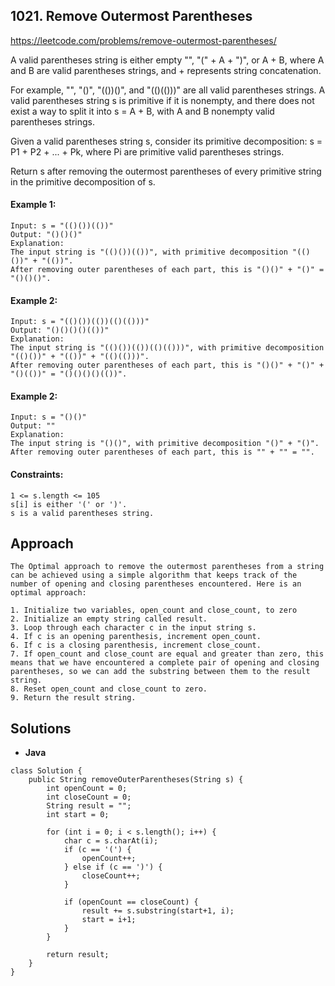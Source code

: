 ## 1021. Remove Outermost Parentheses



https://leetcode.com/problems/remove-outermost-parentheses/

A valid parentheses string is either empty "", "(" + A + ")", or A + B, where A and B are valid parentheses strings, and + represents string concatenation.

For example, "", "()", "(())()", and "(()(()))" are all valid parentheses strings.
A valid parentheses string s is primitive if it is nonempty, and there does not exist a way to split it into s = A + B, with A and B nonempty valid parentheses strings.

Given a valid parentheses string s, consider its primitive decomposition: s = P1 + P2 + ... + Pk, where Pi are primitive valid parentheses strings.

Return s after removing the outermost parentheses of every primitive string in the primitive decomposition of s.


#### Example 1:
```
Input: s = "(()())(())"
Output: "()()()"
Explanation: 
The input string is "(()())(())", with primitive decomposition "(()())" + "(())".
After removing outer parentheses of each part, this is "()()" + "()" = "()()()".
```

#### Example 2:
```
Input: s = "(()())(())(()(()))"
Output: "()()()()(())"
Explanation: 
The input string is "(()())(())(()(()))", with primitive decomposition "(()())" + "(())" + "(()(()))".
After removing outer parentheses of each part, this is "()()" + "()" + "()(())" = "()()()()(())".
```

#### Example 2:
```
Input: s = "()()"
Output: ""
Explanation: 
The input string is "()()", with primitive decomposition "()" + "()".
After removing outer parentheses of each part, this is "" + "" = "".
```

#### Constraints:
```
1 <= s.length <= 105
s[i] is either '(' or ')'.
s is a valid parentheses string.
```

## Approach
```
The Optimal approach to remove the outermost parentheses from a string can be achieved using a simple algorithm that keeps track of the number of opening and closing parentheses encountered. Here is an optimal approach:

1. Initialize two variables, open_count and close_count, to zero
2. Initialize an empty string called result.
3. Loop through each character c in the input string s.
4. If c is an opening parenthesis, increment open_count.
6. If c is a closing parenthesis, increment close_count.
7. If open_count and close_count are equal and greater than zero, this means that we have encountered a complete pair of opening and closing parentheses, so we can add the substring between them to the result string.
8. Reset open_count and close_count to zero.
9. Return the result string.
```

## Solutions

* **Java**

```
class Solution {
    public String removeOuterParentheses(String s) {
        int openCount = 0;
        int closeCount = 0;
        String result = "";
        int start = 0;
 
        for (int i = 0; i < s.length(); i++) {
            char c = s.charAt(i);
            if (c == '(') {
                openCount++;
            } else if (c == ')') {
                closeCount++;
            }
 
            if (openCount == closeCount) {
                result += s.substring(start+1, i);
                start = i+1;
            }
        }
 
        return result;
    }
}
```